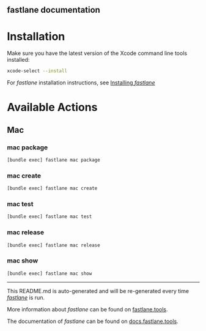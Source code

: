 fastlane documentation
----

# Installation

Make sure you have the latest version of the Xcode command line tools installed:

```sh
xcode-select --install
```

For _fastlane_ installation instructions, see [Installing _fastlane_](https://docs.fastlane.tools/#installing-fastlane)

# Available Actions

## Mac

### mac package

```sh
[bundle exec] fastlane mac package
```



### mac create

```sh
[bundle exec] fastlane mac create
```



### mac test

```sh
[bundle exec] fastlane mac test
```



### mac release

```sh
[bundle exec] fastlane mac release
```



### mac show

```sh
[bundle exec] fastlane mac show
```



----

This README.md is auto-generated and will be re-generated every time [_fastlane_](https://fastlane.tools) is run.

More information about _fastlane_ can be found on [fastlane.tools](https://fastlane.tools).

The documentation of _fastlane_ can be found on [docs.fastlane.tools](https://docs.fastlane.tools).
